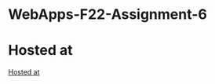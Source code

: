# WebApps-F22-Assignment-6

# Hosted at
[Hosted at](https://44-563-web-apps-f22.github.io/44563-webapps-assignment-6-ghantanagamounikadevi/musician.html)

